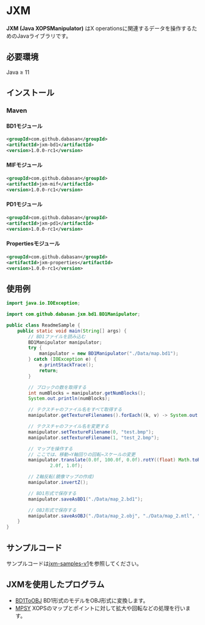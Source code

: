 # JXM

**JXM (Java XOPSManipulator)** はX operationsに関連するデータを操作するためのJavaライブラリです。

## 必要環境

Java ≥ 11

## インストール

### Maven

#### BD1モジュール

```xml
<groupId>com.github.dabasan</groupId>
<artifactId>jxm-bd1</artifactId>
<version>1.0.0-rc1</version>
```

#### MIFモジュール

```xml
<groupId>com.github.dabasan</groupId>
<artifactId>jxm-mif</artifactId>
<version>1.0.0-rc1</version>
```

#### PD1モジュール

```xml
<groupId>com.github.dabasan</groupId>
<artifactId>jxm-pd1</artifactId>
<version>1.0.0-rc1</version>
```

#### Propertiesモジュール

```xml
<groupId>com.github.dabasan</groupId>
<artifactId>jxm-properties</artifactId>
<version>1.0.0-rc1</version>
```

## 使用例

```java
import java.io.IOException;

import com.github.dabasan.jxm.bd1.BD1Manipulator;

public class ReadmeSample {
	public static void main(String[] args) {
		// BD1ファイルを読み込む
		BD1Manipulator manipulator;
		try {
			manipulator = new BD1Manipulator("./Data/map.bd1");
		} catch (IOException e) {
			e.printStackTrace();
			return;
		}

		// ブロックの数を取得する
		int numBlocks = manipulator.getNumBlocks();
		System.out.println(numBlocks);

		// テクスチャのファイル名をすべて取得する
		manipulator.getTextureFilenames().forEach((k, v) -> System.out.printf("%d: %s\n", k, v));

		// テクスチャのファイル名を変更する
		manipulator.setTextureFilename(0, "test.bmp");
		manipulator.setTextureFilename(1, "test_2.bmp");

		// マップを操作する
		// ここでは、移動→Y軸回りの回転→スケールの変更
		manipulator.translate(0.0f, 100.0f, 0.0f).rotY((float) Math.toRadians(45)).rescale(1.0f,
				2.0f, 1.0f);

		// Z軸反転(鏡像マップの作成)
		manipulator.invertZ();

		// BD1形式で保存する
		manipulator.saveAsBD1("./Data/map_2.bd1");

		// OBJ形式で保存する
		manipulator.saveAsOBJ("./Data/map_2.obj", "./Data/map_2.mtl", "map_2.mtl", true);
	}
}
```

## サンプルコード

サンプルコードは[jxm-samples-v1](https://github.com/Dabasan/jxm-samples-v1)を参照してください。

## JXMを使用したプログラム

- [BD1ToOBJ](https://github.com/Dabasan/BD1ToOBJ)
  BD1形式のモデルをOBJ形式に変換します。
- [MPSY](https://github.com/Dabasan/MPSY)
  XOPSのマップとポイントに対して拡大や回転などの処理を行います。


